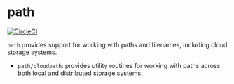 # path

[![CircleCI](https://circleci.com/gh/cloudengio/go.pkg.svg?style=svg)](https://circleci.com/gh/cloudengio/go.pkg)

`path` provides support for working with paths and filenames, including cloud storage systems.

- `path/cloudpath`: provides utility routines for working with paths
   across both local and distributed storage systems.